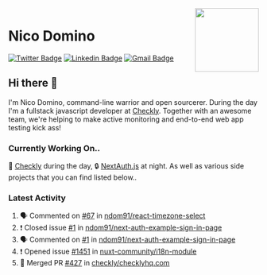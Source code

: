 <img align="right" src="https://imgur.com/46Xmagk.png" width="128" />

# Nico Domino

[![Twitter Badge](https://img.shields.io/badge/-@ndom91-1ca0f1?style=flat-square&labelColor=1ca0f1&logo=twitter&logoColor=white&link=https://twitter.com/ndom91)](https://twitter.com/ndom91) [![Linkedin Badge](https://img.shields.io/badge/-ndom91-blue?style=flat-square&logo=Linkedin&logoColor=white&link=https://www.linkedin.com/in/ndom91/)](https://www.linkedin.com/in/ndom91/) [![Gmail Badge](https://img.shields.io/badge/-yo@ndo.dev-c14438?style=flat-square&logo=mail.ru&logoColor=white&link=mailto:yo@ndo.dev)](mailto:yo@ndo.dev)

## Hi there 👋

I'm Nico Domino, command-line warrior and open sourcerer. During the day I'm a fullstack javascript developer at [Checkly](https://checklyhq.com). Together with an awesome team, we're helping to make active monitoring and end-to-end web app testing kick ass!

### Currently Working On..

🦝 [Checkly](https://checklyhq.com) during the day, 🔒 [NextAuth.js](https://github.com/nextauthjs/next-auth) at night. As well as various side projects that you can find listed below..

<!--START_SECTION_PROFILE_VIEWS:readme-info-->
<!--END_SECTION_PROFILE_VIEWS:readme-info-->

<!--START_SECTION_DAILY_COMMIT:readme-info-->
<!--END_SECTION_DAILY_COMMIT:readme-info-->

<!--START_SECTION_WEEKLY_COMMIT:readme-info-->
<!--END_SECTION_WEEKLY_COMMIT:readme-info-->

### Latest Activity

<!--START_SECTION:activity-->
1. 🗣 Commented on [#67](https://github.com/ndom91/react-timezone-select/issues/67) in [ndom91/react-timezone-select](https://github.com/ndom91/react-timezone-select)
2. ❗️ Closed issue [#1](https://github.com/ndom91/next-auth-example-sign-in-page/issues/1) in [ndom91/next-auth-example-sign-in-page](https://github.com/ndom91/next-auth-example-sign-in-page)
3. 🗣 Commented on [#1](https://github.com/ndom91/next-auth-example-sign-in-page/issues/1) in [ndom91/next-auth-example-sign-in-page](https://github.com/ndom91/next-auth-example-sign-in-page)
4. ❗️ Opened issue [#1451](https://github.com/nuxt-community/i18n-module/issues/1451) in [nuxt-community/i18n-module](https://github.com/nuxt-community/i18n-module)
5. 🎉 Merged PR [#427](https://github.com/checkly/checklyhq.com/pull/427) in [checkly/checklyhq.com](https://github.com/checkly/checklyhq.com)
<!--END_SECTION:activity-->
